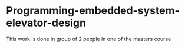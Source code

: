 # Programming-embedded-system-elevator-design
This work is done in group of 2 people in one of the masters course
